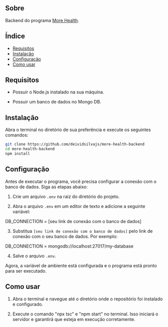 ## Sobre

Backend do programa [More Health](https://github.com/deividsilvajs/more-health).

## Índice

- [Requisitos](#requisitos)
- [Instalação](#instalação)
- [Configuração](#configuração)
- [Como usar](#como-usar)

## Requisitos

- Possuir o Node.js instalado na sua máquina.

- Possuir um banco de dados no Mongo DB.

## Instalação

Abra o terminal no diretório de sua preferência e execute os seguintes comandos:

```bash
git clone https://github.com/deividsilvajs/more-health-backend
cd more-health-backend
npm install
```

## Configuração

Antes de executar o programa, você precisa configurar a conexão com o banco de dados. Siga as etapas abaixo:

1. Crie um arquivo `.env` na raiz do diretório do projeto.

2. Abra o arquivo `.env` em um editor de texto e adicione a seguinte variável:

DB_CONNECTION = [seu link de conexão com o banco de dados]  

3. Substitua `[seu link de conexão com o banco de dados]` pelo link de conexão com o seu banco de dados. Por exemplo:

DB_CONNECTION = mongodb://localhost:27017/my-database

4. Salve o arquivo `.env`.

Agora, a variável de ambiente está configurada e o programa está pronto para ser executado.

## Como usar

1. Abra o terminal e navegue até o diretório onde o repositório foi instalado e configurado.

2. Execute o comando "npx tsc" e "npm start" no terminal. Isso iniciará o servidor e garantirá que esteja em execução corretamente.